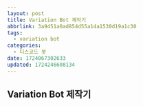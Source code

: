 ```yaml
---
layout: post
title: Variation Bot 제작기
abbrlink: 3a9451a0ad854d55a14a1530d19a1c30
tags:
  - variation bot
categories:
  - 디스코드 봇
date: 1724067302633
updated: 1724246608134
---
```


## Variation Bot 제작기

